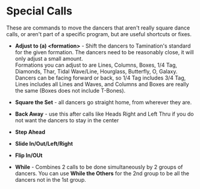
#  Special Calls

These are commands to move the dancers that aren't really square dance calls,
or aren't part of a specific program,
but are useful shortcuts or fixes.

- **Adjust to (a) \<formation>** -
  Shift the dancers to Tamination's standard for the given formation.
  The dancers need to be reasonably close, it will only adjust a small amount.  
  Formations you can adjust to are
  Lines, Columns, Boxes, 1/4 Tag, Diamonds, Thar, Tidal Wave/Line, Hourglass,
  Butterfly, O, Galaxy.  
  Dancers can be facing forward or back, so 1/4 Tag
  includes 3/4 Tag, Lines includes all Lines and Waves, and Columns and
  Boxes are really the same (Boxes does not include T-Bones).

- **Square the Set** - all dancers go straight home, from wherever they are.
- **Back Away** - use this after calls like Heads Right and Left Thru if you do not want the dancers to stay in the center
- **Step Ahead**
- **Slide In/Out/Left/Right**
- **Flip In/OUt**
- **While** - Combines 2 calls to be done simultaneously by 2 groups of dancers.
You can use **While the Others** for the 2nd group to be all the dancers not in the
1st group.